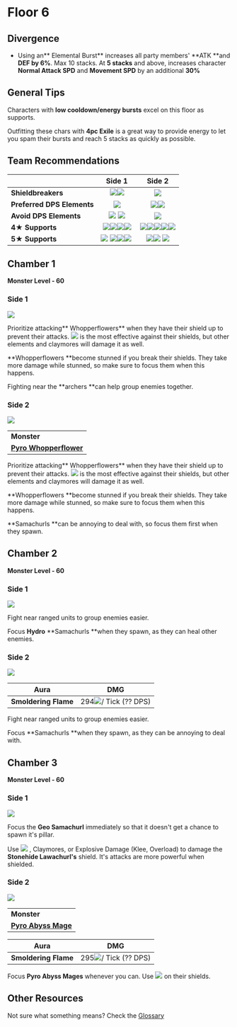 # Floor 6

## Divergence

* Using an\*\* Elemental Burst\*\* increases all party members' \*\*ATK \*\*and **DEF by 6%**. Max 10 stacks. At **5 stacks** and above, increases character **Normal Attack SPD** and **Movement SPD** by an additional **30%**

## General Tips

Characters with **low cooldown/energy bursts** excel on this floor as supports.

Outfitting these chars with **4pc Exile** is a great way to provide energy to let you spam their bursts and reach 5 stacks as quickly as possible.

## Team Recommendations

|                            |                                                                                                                                                                                                      Side 1                                                                                                                                                                                                     |                                                                                                                                                                                                                                 Side 2                                                                                                                                                                                                                                 |
| -------------------------- | :-------------------------------------------------------------------------------------------------------------------------------------------------------------------------------------------------------------------------------------------------------------------------------------------------------------------------------------------------------------------------------------------------------------: | :--------------------------------------------------------------------------------------------------------------------------------------------------------------------------------------------------------------------------------------------------------------------------------------------------------------------------------------------------------------------------------------------------------------------------------------------------------------------: |
| **Shieldbreakers**         |                                                                                ​​![](https://firebasestorage.googleapis.com/v0/b/gitbook-28427.appspot.com/o/assets%2F-MVAGyyACcSzyzfmgy7f%2Fsync%2F485abc41b72e4fb75fd6cf1b2c21d83a5da9a05c.png?generation=1615182625871961\&alt=media)![](../../.gitbook/assets/geo\_small.png)                                                                               |                                                                                                                                                                                                               ![](../../.gitbook/assets/hydro\_small.png)                                                                                                                                                                                                              |
| **Preferred DPS Elements** |                                                                                                                                                                                    ![](../../.gitbook/assets/pyro\_small.png)                                                                                                                                                                                   |                                                                                                                                                                                          ![](../../.gitbook/assets/hydro\_small.png)![](../../.gitbook/assets/cryo\_small.png)                                                                                                                                                                                         |
| **Avoid DPS Elements**     |                                                                                                                                                            ​​![](../../.gitbook/assets/geo\_small.png) ![](../../.gitbook/assets/physical\_small.png)                                                                                                                                                           |                                                                                                                                                                                                               ![](../../.gitbook/assets/pyro\_small.png)                                                                                                                                                                                                               |
| **4**★ **Supports**        | ​​![](https://firebasestorage.googleapis.com/v0/b/gitbook-28427.appspot.com/o/assets%2F-MVAGyyACcSzyzfmgy7f%2F-MVKTPJXzkfD7cQl9kZr%2F-MVK\_BSWgxb2kRAIvYGt%2FUI\_AvatarIcon\_Amber.png?alt=media\&token=5ed44853-bcab-47df-af93-e6c4f69de461)![](../../.gitbook/assets/ui\_avataricon\_bennett.png)![](../../.gitbook/assets/ui\_avataricon\_noelle.png)​​![](../../.gitbook/assets/ui\_avataricon\_xinyan.png) | ​​![](../../.gitbook/assets/ui\_avataricon\_barbara.png)![](https://firebasestorage.googleapis.com/v0/b/gitbook-28427.appspot.com/o/assets%2F-MVAGyyACcSzyzfmgy7f%2F-MVKTPJXzkfD7cQl9kZr%2F-MVKcpeGJrAE15sALW54%2FUI\_AvatarIcon\_Chongyun.png?alt=media\&token=6d987220-a265-41df-9f04-b43697a17ef7)![](../../.gitbook/assets/ui\_avataricon\_kaeya.png)​![](../../.gitbook/assets/ui\_avataricon\_rosaria.png)![](../../.gitbook/assets/ui\_avataricon\_xingqiu.png) |
| **5**★ **Supports**        |                                                                                          ​​![](../../.gitbook/assets/ui\_avataricon\_albedo.png) ​![](../../.gitbook/assets/ui\_avataricon\_zhongli.png)![](../../.gitbook/assets/ui\_avataricon\_lumine.png)​​![](../../.gitbook/assets/ui\_avataricon\_venti.png) ​​                                                                                          |                                                                                                                                                  ​​![](../../.gitbook/assets/ui\_avataricon\_albedo.png)![](../../.gitbook/assets/ui\_avataricon\_ganyu.png) ​​![](../../.gitbook/assets/ui\_avataricon\_lumine.png)​​                                                                                                                                                 |

## Chamber 1

**Monster Level - 60**

### Side 1

![](../../.gitbook/assets/6-1-1.png)

Prioritize attacking\*\* Whopperflowers\*\* when they have their shield up to prevent their attacks. ![](../../.gitbook/assets/pyro\_small.png) is the most effective against their shields, but other elements and claymores will damage it as well.

\*\*Whopperflowers \*\*become stunned if you break their shields. They take more damage while stunned, so make sure to focus them when this happens.

Fighting near the \*\*archers \*\*can help group enemies together.

### Side 2

![](../../.gitbook/assets/6-1-2.png)

|                                                                        |
| ---------------------------------------------------------------------- |
| **Monster**                                                            |
| [**Pyro Whopperflower**](../../monsters/animals/pyro-whopperflower.md) |

Prioritize attacking\*\* Whopperflowers\*\* when they have their shield up to prevent their attacks. ![](../../.gitbook/assets/hydro\_small.png) is the most effective against their shields, but other elements and claymores will damage it as well.

\*\*Whopperflowers \*\*become stunned if you break their shields. They take more damage while stunned, so make sure to focus them when this happens.

\*\*Samachurls \*\*can be annoying to deal with, so focus them first when they spawn.

## **Chamber 2**

**Monster Level - 60**

### Side 1

![](../../.gitbook/assets/6-2-1.png)

Fight near ranged units to group enemies easier.

Focus **Hydro** \*\*Samachurls \*\*when they spawn, as they can heal other enemies.

### Side 2

![](../../.gitbook/assets/6-2-2.png)

| Aura                 | DMG                                                          |
| -------------------- | ------------------------------------------------------------ |
| **Smoldering Flame** | 294![](../../.gitbook/assets/pyro\_small.png)/ Tick (?? DPS) |

Fight near ranged units to group enemies easier.

Focus \*\*Samachurls \*\*when they spawn, as they can be annoying to deal with.

## **Chamber 3**

**Monster Level - 60**

### Side 1

![](../../.gitbook/assets/6-3-1.png)

Focus the **Geo Samachurl** immediately so that it doesn't get a chance to spawn it's pillar.

Use ![](../../.gitbook/assets/geo\_small.png) , Claymores, or Explosive Damage (Klee, Overload) to damage the **Stonehide Lawachurl's** shield. It's attacks are more powerful when shielded.

### Side 2

![](../../.gitbook/assets/6-3-2.png)

|                                                                      |
| -------------------------------------------------------------------- |
| **Monster**                                                          |
| [**Pyro Abyss Mage**](../../monsters/abyss-order/pyro-abyss-mage.md) |

| Aura                 | DMG                                                          |
| -------------------- | ------------------------------------------------------------ |
| **Smoldering Flame** | 295![](../../.gitbook/assets/pyro\_small.png)/ Tick (?? DPS) |

Focus **Pyro Abyss Mages** whenever you can. Use ![](../../.gitbook/assets/hydro\_small.png) on their shields.

## Other Resources

Not sure what something means? Check the [Glossary](../glossary.md)
